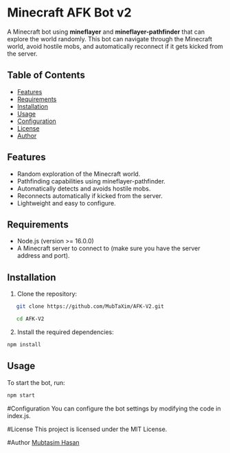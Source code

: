 # Minecraft AFK Bot v2

A Minecraft bot using **mineflayer** and **mineflayer-pathfinder** that can explore the world randomly. This bot can navigate through the Minecraft world, avoid hostile mobs, and automatically reconnect if it gets kicked from the server.

## Table of Contents

- [Features](#features)
- [Requirements](#requirements)
- [Installation](#installation)
- [Usage](#usage)
- [Configuration](#configuration)
- [License](#license)
- [Author](#author)

## Features

- Random exploration of the Minecraft world.
- Pathfinding capabilities using mineflayer-pathfinder.
- Automatically detects and avoids hostile mobs.
- Reconnects automatically if kicked from the server.
- Lightweight and easy to configure.

## Requirements

- Node.js (version >= 16.0.0)
- A Minecraft server to connect to (make sure you have the server address and port).

## Installation

1. Clone the repository:
```bash
   git clone https://github.com/MubTaXim/AFK-V2.git
```
```bash
   cd AFK-V2
```
2. Install the required dependencies:
  ```bash
 npm install
```
## Usage

To start the bot, run:

```bash
npm start
```
#Configuration
You can configure the bot settings by modifying the code in index.js.

#License
This project is licensed under the MIT License.

#Author
[Mubtasim Hasan](https://github.com/MubTaXim)



